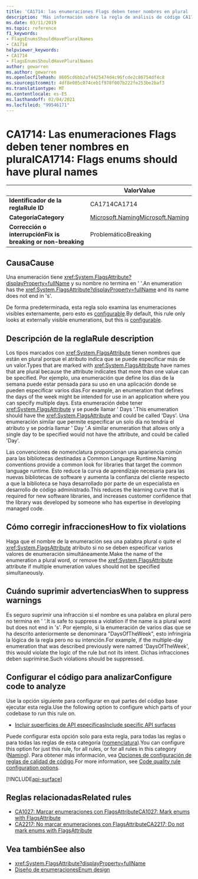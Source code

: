 ```yaml
---
title: 'CA1714: las enumeraciones Flags deben tener nombres en plural (análisis de código)'
description: 'Más información sobre la regla de análisis de código CA1714: las enumeraciones Flags deben tener nombres en plural'
ms.date: 03/11/2019
ms.topic: reference
f1_keywords:
- FlagsEnumsShouldHavePluralNames
- CA1714
helpviewer_keywords:
- CA1714
- FlagsEnumsShouldHavePluralNames
author: gewarren
ms.author: gewarren
ms.openlocfilehash: 8605cd6bb2af4425474d4c96fcde2c86754df4c8
ms.sourcegitcommit: 4df8e005c074ceb1f978f007b222fe253be2baf3
ms.translationtype: MT
ms.contentlocale: es-ES
ms.lasthandoff: 02/04/2021
ms.locfileid: "99546171"
---
```

# <a name="ca1714-flags-enums-should-have-plural-names"></a><span data-ttu-id="fa3a9-103">CA1714: Las enumeraciones Flags deben tener nombres en plural</span><span class="sxs-lookup"><span data-stu-id="fa3a9-103">CA1714: Flags enums should have plural names</span></span>

| | <span data-ttu-id="fa3a9-104">Valor</span><span class="sxs-lookup"><span data-stu-id="fa3a9-104">Value</span></span> |
|-|-|
| <span data-ttu-id="fa3a9-105">**Identificador de la regla**</span><span class="sxs-lookup"><span data-stu-id="fa3a9-105">**Rule ID**</span></span> |<span data-ttu-id="fa3a9-106">CA1714</span><span class="sxs-lookup"><span data-stu-id="fa3a9-106">CA1714</span></span>|
| <span data-ttu-id="fa3a9-107">**Categoría**</span><span class="sxs-lookup"><span data-stu-id="fa3a9-107">**Category**</span></span> |[<span data-ttu-id="fa3a9-108">Microsoft.Naming</span><span class="sxs-lookup"><span data-stu-id="fa3a9-108">Microsoft.Naming</span></span>](naming-warnings.md)|
| <span data-ttu-id="fa3a9-109">**Corrección o interrupción**</span><span class="sxs-lookup"><span data-stu-id="fa3a9-109">**Fix is breaking or non-breaking**</span></span> |<span data-ttu-id="fa3a9-110">Problemático</span><span class="sxs-lookup"><span data-stu-id="fa3a9-110">Breaking</span></span>|

## <a name="cause"></a><span data-ttu-id="fa3a9-111">Causa</span><span class="sxs-lookup"><span data-stu-id="fa3a9-111">Cause</span></span>

<span data-ttu-id="fa3a9-112">Una enumeración tiene <xref:System.FlagsAttribute?displayProperty=fullName> y su nombre no termina en ' '.</span><span class="sxs-lookup"><span data-stu-id="fa3a9-112">An enumeration has the <xref:System.FlagsAttribute?displayProperty=fullName> and its name does not end in 's'.</span></span>

<span data-ttu-id="fa3a9-113">De forma predeterminada, esta regla solo examina las enumeraciones visibles externamente, pero esto es [configurable](#configure-code-to-analyze).</span><span class="sxs-lookup"><span data-stu-id="fa3a9-113">By default, this rule only looks at externally visible enumerations, but this is [configurable](#configure-code-to-analyze).</span></span>

## <a name="rule-description"></a><span data-ttu-id="fa3a9-114">Descripción de la regla</span><span class="sxs-lookup"><span data-stu-id="fa3a9-114">Rule description</span></span>

<span data-ttu-id="fa3a9-115">Los tipos marcados con <xref:System.FlagsAttribute> tienen nombres que están en plural porque el atributo indica que se puede especificar más de un valor.</span><span class="sxs-lookup"><span data-stu-id="fa3a9-115">Types that are marked with <xref:System.FlagsAttribute> have names that are plural because the attribute indicates that more than one value can be specified.</span></span> <span data-ttu-id="fa3a9-116">Por ejemplo, una enumeración que define los días de la semana puede estar pensada para su uso en una aplicación donde se pueden especificar varios días.</span><span class="sxs-lookup"><span data-stu-id="fa3a9-116">For example, an enumeration that defines the days of the week might be intended for use in an application where you can specify multiple days.</span></span> <span data-ttu-id="fa3a9-117">Esta enumeración debe tener <xref:System.FlagsAttribute> y se puede llamar ' Days '.</span><span class="sxs-lookup"><span data-stu-id="fa3a9-117">This enumeration should have the <xref:System.FlagsAttribute> and could be called 'Days'.</span></span> <span data-ttu-id="fa3a9-118">Una enumeración similar que permite especificar un solo día no tendría el atributo y se podría llamar ' Day '.</span><span class="sxs-lookup"><span data-stu-id="fa3a9-118">A similar enumeration that allows only a single day to be specified would not have the attribute, and could be called 'Day'.</span></span>

<span data-ttu-id="fa3a9-119">Las convenciones de nomenclatura proporcionan una apariencia común para las bibliotecas destinadas a Common Language Runtime.</span><span class="sxs-lookup"><span data-stu-id="fa3a9-119">Naming conventions provide a common look for libraries that target the common language runtime.</span></span> <span data-ttu-id="fa3a9-120">Esto reduce la curva de aprendizaje necesaria para las nuevas bibliotecas de software y aumenta la confianza del cliente respecto a que la biblioteca se haya desarrollado por parte de un especialista en desarrollo de código administrado.</span><span class="sxs-lookup"><span data-stu-id="fa3a9-120">This reduces the learning curve that is required for new software libraries, and increases customer confidence that the library was developed by someone who has expertise in developing managed code.</span></span>

## <a name="how-to-fix-violations"></a><span data-ttu-id="fa3a9-121">Cómo corregir infracciones</span><span class="sxs-lookup"><span data-stu-id="fa3a9-121">How to fix violations</span></span>

<span data-ttu-id="fa3a9-122">Haga que el nombre de la enumeración sea una palabra plural o quite el <xref:System.FlagsAttribute> atributo si no se deben especificar varios valores de enumeración simultáneamente.</span><span class="sxs-lookup"><span data-stu-id="fa3a9-122">Make the name of the enumeration a plural word, or remove the <xref:System.FlagsAttribute> attribute if multiple enumeration values should not be specified simultaneously.</span></span>

## <a name="when-to-suppress-warnings"></a><span data-ttu-id="fa3a9-123">Cuándo suprimir advertencias</span><span class="sxs-lookup"><span data-stu-id="fa3a9-123">When to suppress warnings</span></span>

<span data-ttu-id="fa3a9-124">Es seguro suprimir una infracción si el nombre es una palabra en plural pero no termina en ' '.</span><span class="sxs-lookup"><span data-stu-id="fa3a9-124">It is safe to suppress a violation if the name is a plural word but does not end in 's'.</span></span> <span data-ttu-id="fa3a9-125">Por ejemplo, si la enumeración de varios días que se ha descrito anteriormente se denominara "DaysOfTheWeek", esto infringiría la lógica de la regla pero no su intención.</span><span class="sxs-lookup"><span data-stu-id="fa3a9-125">For example, if the multiple-day enumeration that was described previously were named 'DaysOfTheWeek', this would violate the logic of the rule but not its intent.</span></span> <span data-ttu-id="fa3a9-126">Dichas infracciones deben suprimirse.</span><span class="sxs-lookup"><span data-stu-id="fa3a9-126">Such violations should be suppressed.</span></span>

## <a name="configure-code-to-analyze"></a><span data-ttu-id="fa3a9-127">Configurar el código para analizar</span><span class="sxs-lookup"><span data-stu-id="fa3a9-127">Configure code to analyze</span></span>

<span data-ttu-id="fa3a9-128">Use la opción siguiente para configurar en qué partes del código base ejecutar esta regla.</span><span class="sxs-lookup"><span data-stu-id="fa3a9-128">Use the following option to configure which parts of your codebase to run this rule on.</span></span>

- [<span data-ttu-id="fa3a9-129">Incluir superficies de API específicas</span><span class="sxs-lookup"><span data-stu-id="fa3a9-129">Include specific API surfaces</span></span>](#include-specific-api-surfaces)

<span data-ttu-id="fa3a9-130">Puede configurar esta opción solo para esta regla, para todas las reglas o para todas las reglas de esta categoría ([nomenclatura](naming-warnings.md)).</span><span class="sxs-lookup"><span data-stu-id="fa3a9-130">You can configure this option for just this rule, for all rules, or for all rules in this category ([Naming](naming-warnings.md)).</span></span> <span data-ttu-id="fa3a9-131">Para obtener más información, vea [Opciones de configuración de reglas de calidad de código](../code-quality-rule-options.md).</span><span class="sxs-lookup"><span data-stu-id="fa3a9-131">For more information, see [Code quality rule configuration options](../code-quality-rule-options.md).</span></span>

[!INCLUDE[api-surface](~/includes/code-analysis/api-surface.md)]

## <a name="related-rules"></a><span data-ttu-id="fa3a9-132">Reglas relacionadas</span><span class="sxs-lookup"><span data-stu-id="fa3a9-132">Related rules</span></span>

- [<span data-ttu-id="fa3a9-133">CA1027: Marcar enumeraciones con FlagsAttribute</span><span class="sxs-lookup"><span data-stu-id="fa3a9-133">CA1027: Mark enums with FlagsAttribute</span></span>](ca1027.md)
- [<span data-ttu-id="fa3a9-134">CA2217: No marcar enumeraciones con FlagsAttribute</span><span class="sxs-lookup"><span data-stu-id="fa3a9-134">CA2217: Do not mark enums with FlagsAttribute</span></span>](ca2217.md)

## <a name="see-also"></a><span data-ttu-id="fa3a9-135">Vea también</span><span class="sxs-lookup"><span data-stu-id="fa3a9-135">See also</span></span>

- <xref:System.FlagsAttribute?displayProperty=fullName>
- [<span data-ttu-id="fa3a9-136">Diseño de enumeraciones</span><span class="sxs-lookup"><span data-stu-id="fa3a9-136">Enum design</span></span>](../../../standard/design-guidelines/enum.md)
